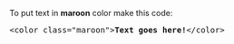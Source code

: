 To put text in <b>maroon</b> color make this code:
<pre>&lt;color class="maroon"&gt;<b>Text goes here!</b>&lt;/color&gt;</pre>
